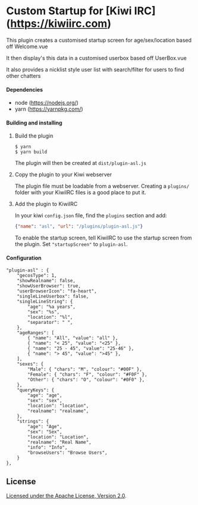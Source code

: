 # Custom Startup for [Kiwi IRC] (https://kiwiirc.com)

This plugin creates a customised startup screen for age/sex/location based off Welcome.vue

It then display's this data in a customised userbox based off UserBox.vue

It also provides a nicklist style user list with search/filter for users to find other chatters

#### Dependencies
* node (https://nodejs.org/)
* yarn (https://yarnpkg.com/)

#### Building and installing

1. Build the plugin

   ```console
   $ yarn
   $ yarn build
   ```

   The plugin will then be created at `dist/plugin-asl.js`

2. Copy the plugin to your Kiwi webserver

   The plugin file must be loadable from a webserver. Creating a `plugins/` folder with your KiwiIRC files is a good place to put it.

3. Add the plugin to KiwiIRC

   In your kiwi `config.json` file, find the `plugins` section and add:
   ```json
   {"name": "asl", "url": "/plugins/plugin-asl.js"}
   ```

   To enable the startup screen, tell KiwiIRC to use the startup screen from the plugin. Set `"startupScreen"` to `plugin-asl`.

#### Configuration

```
"plugin-asl" : {
    "gecosType": 1,
    "showRealname": false,
    "showUserBrowser": true,
    "userBrowserIcon": "fa-heart",
    "singleLineUserbox": false,
    "singleLineString": {
        "age": "%a years",
        "sex": "%s",
        "location": "%l",
        "separator": " ",
    },
    "ageRanges": [
        { "name": "All", "value": "all" },
        { "name": "< 25", "value": "<25" },
        { "name": "25 - 45", "value": "25-46" },
        { "name": "> 45", "value": ">45" },
    ],
    "sexes": {
        "Male": { "chars": "M", "colour": "#00F" },
        "Female": { "chars": "F", "colour": "#F0F" },
        "Other": { "chars": "O", "colour": "#0F0" },
    },
    "queryKeys": {
        "age": "age",
        "sex": "sex",
        "location": "location",
        "realname": "realname",
    },
    "strings": {
        "age": "Age",
        "sex": "Sex",
        "location": "Location",
        "realname": "Real Name",
        "info": "Info",
        "browseUsers": "Browse Users",
    }
},
```

## License

[Licensed under the Apache License, Version 2.0](LICENSE).
